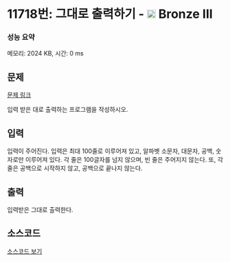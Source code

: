 # 11718번: 그대로 출력하기 - <img src="https://static.solved.ac/tier_small/3.svg" style="height:20px" /> Bronze III

<!-- performance -->
### 성능 요약
메모리: 2024 KB, 시간: 0 ms
<!-- end -->

## 문제

[문제 링크](https://boj.kr/11718)

<p>입력 받은 대로 출력하는 프로그램을 작성하시오.</p>

## 입력

<p>입력이 주어진다. 입력은 최대 100줄로 이루어져 있고, 알파벳 소문자, 대문자, 공백, 숫자로만 이루어져 있다. 각 줄은 100글자를 넘지 않으며, 빈 줄은 주어지지 않는다. 또, 각 줄은 공백으로 시작하지 않고, 공백으로 끝나지 않는다.</p>

## 출력

<p>입력받은 그대로 출력한다.</p>

## 소스코드

[소스코드 보기](그대로%20출력하기.cpp)